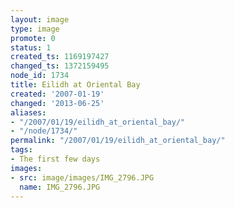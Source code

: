 ```yaml
---
layout: image
type: image
promote: 0
status: 1
created_ts: 1169197427
changed_ts: 1372159495
node_id: 1734
title: Eilidh at Oriental Bay
created: '2007-01-19'
changed: '2013-06-25'
aliases:
- "/2007/01/19/eilidh_at_oriental_bay/"
- "/node/1734/"
permalink: "/2007/01/19/eilidh_at_oriental_bay/"
tags:
- The first few days
images:
- src: image/images/IMG_2796.JPG
  name: IMG_2796.JPG
---
```


